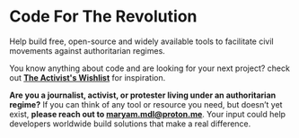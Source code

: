 # Code For The Revolution
Help build free, open-source and widely available tools to facilitate civil movements against authoritarian regimes.

You know anything about code and are looking for your next project? check out **[The Activist's Wishlist](https://github.com/Maryam-Mdl/Code-For-The-Revolution/blob/main/The%20Activist's%20Wishlist.md#the-activists-wishlist)** for inspiration.

**Are you a journalist, activist, or protester living under an authoritarian regime?**
If you can think of any tool or resource you need, but doesn’t yet exist, **please reach out to maryam.mdl@proton.me**. Your input could help developers worldwide build solutions that make a real difference.
